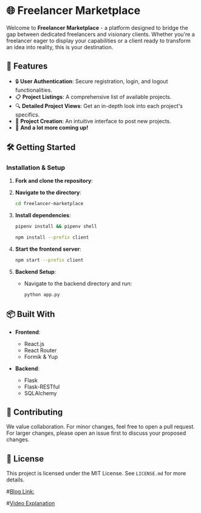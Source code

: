 # 🌐 Freelancer Marketplace

Welcome to **Freelancer Marketplace** - a platform designed to bridge the gap between dedicated freelancers and visionary clients. Whether you're a freelancer eager to display your capabilities or a client ready to transform an idea into reality, this is your destination.

## 🚀 Features

- 🔒 **User Authentication**: Secure registration, login, and logout functionalities.
- 📋 **Project Listings**: A comprehensive list of available projects.
- 🔍 **Detailed Project Views**: Get an in-depth look into each project's specifics.
- 📝 **Project Creation**: An intuitive interface to post new projects.
- 🌟 **And a lot more coming up!**

## 🛠 Getting Started

### Installation & Setup

1. **Fork and clone the repository**:
   
2. **Navigate to the directory**:
    ```bash
    cd freelancer-marketplace
    ```

3. **Install dependencies**:
    ```bash
    pipenv install && pipenv shell
    ```
    ```bash
    npm install --prefix client
    ```

4. **Start the frontend server**:
    ```bash
    npm start --prefix client
    ```

5. **Backend Setup**:
    - Navigate to the backend directory and run:
        ```bash
        python app.py
        ```

## 📦 Built With

- **Frontend**:
    - React.js
    - React Router
    - Formik & Yup

- **Backend**:
    - Flask
    - Flask-RESTful
    - SQLAlchemy

## 👥 Contributing

We value collaboration. For minor changes, feel free to open a pull request. For larger changes, please open an issue first to discuss your proposed changes.

## 📜 License

This project is licensed under the MIT License. See `LICENSE.md` for more details.

#[Blog Link:](https://dev.to/daca-github/integrating-flask-with-react-bridging-the-backend-frontend-divide-37pf)

#[Video Explanation](https://www.youtube.com/watch?v=y0uLn1akYaU) 
